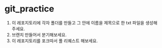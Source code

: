 # git_practice

1. 이 레포지토리에 각자 폴더를 만들고 그 안에 이름을 제목으로 한 txt 파일을 생성해주세요.
2. 브랜치 만들어서 분기해보세요.
3. 이 레포지토리를 포크따서 풀 리퀘스트 해보세요.
